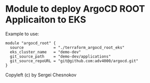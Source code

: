 # Module to deploy ArgoCD ROOT Applicaiton to EKS

Example to use:

```
module "argocd_root" {
  source             = "./terraform_argocd_root_eks"
  eks_cluster_name   = "demo-dev"
  git_source_path    = "demo-dev/applications"
  git_source_repoURL = "git@github.com:adv4000/argocd.git"
}
```

Copyleft (c) by Sergei Chesnokov